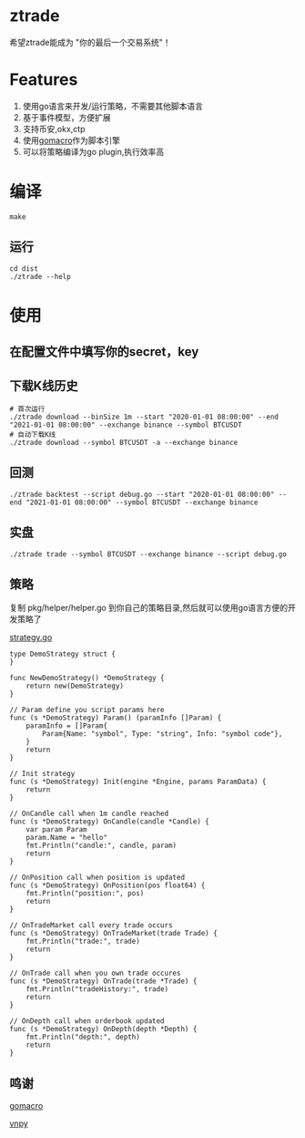 # ztrade
希望ztrade能成为 "你的最后一个交易系统"！

# Features

1. 使用go语言来开发/运行策略，不需要其他脚本语言
2. 基于事件模型，方便扩展
3. 支持币安,okx,ctp
4. 使用[gomacro](https://github.com/cosmos72/gomacro)作为脚本引擎
5. 可以将策略编译为go plugin,执行效率高

# 编译

``` shell
make
```

## 运行
``` shell
cd dist
./ztrade --help
```

# 使用
## 在配置文件中填写你的secret，key

## 下载K线历史

``` shell
# 首次运行
./ztrade download --binSize 1m --start "2020-01-01 08:00:00" --end "2021-01-01 08:00:00" --exchange binance --symbol BTCUSDT
# 自动下载K线
./ztrade download --symbol BTCUSDT -a --exchange binance
```

## 回测

``` shell
./ztrade backtest --script debug.go --start "2020-01-01 08:00:00" --end "2021-01-01 08:00:00" --symbol BTCUSDT --exchange binance
```

## 实盘

``` shell
./ztrade trade --symbol BTCUSDT --exchange binance --script debug.go
```


## 策略
复制 pkg/helper/helper.go 到你自己的策略目录,然后就可以使用go语言方便的开发策略了


[strategy.go](pkg/helper/strategy.go)

```
type DemoStrategy struct {
}

func NewDemoStrategy() *DemoStrategy {
	return new(DemoStrategy)
}

// Param define you script params here
func (s *DemoStrategy) Param() (paramInfo []Param) {
	paramInfo = []Param{
		Param{Name: "symbol", Type: "string", Info: "symbol code"},
	}
	return
}

// Init strategy
func (s *DemoStrategy) Init(engine *Engine, params ParamData) {
	return
}

// OnCandle call when 1m candle reached
func (s *DemoStrategy) OnCandle(candle *Candle) {
	var param Param
	param.Name = "hello"
	fmt.Println("candle:", candle, param)
	return
}

// OnPosition call when position is updated
func (s *DemoStrategy) OnPosition(pos float64) {
	fmt.Println("position:", pos)
	return
}

// OnTradeMarket call every trade occurs
func (s *DemoStrategy) OnTradeMarket(trade Trade) {
	fmt.Println("trade:", trade)
	return
}

// OnTrade call when you own trade occures
func (s *DemoStrategy) OnTrade(trade *Trade) {
	fmt.Println("tradeHistory:", trade)
	return
}

// OnDepth call when orderbook updated
func (s *DemoStrategy) OnDepth(depth *Depth) {
	fmt.Println("depth:", depth)
	return
}

```

## 鸣谢

[gomacro](https://github.com/cosmos72/gomacro)

[vnpy](https://github.com/vnpy/vnpy)
